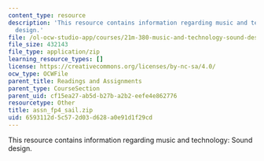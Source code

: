 ```yaml
---
content_type: resource
description: 'This resource contains information regarding music and technology: Sound
  design.'
file: /ol-ocw-studio-app/courses/21m-380-music-and-technology-sound-design-spring-2016/6593112d5c572d03d628a0e91d1f29cd_assn_fp4_sail.zip
file_size: 432143
file_type: application/zip
learning_resource_types: []
license: https://creativecommons.org/licenses/by-nc-sa/4.0/
ocw_type: OCWFile
parent_title: Readings and Assignments
parent_type: CourseSection
parent_uid: cf15ea27-ab5d-b27b-a2b2-eefe4e862776
resourcetype: Other
title: assn_fp4_sail.zip
uid: 6593112d-5c57-2d03-d628-a0e91d1f29cd
---
```

This resource contains information regarding music and technology: Sound design.